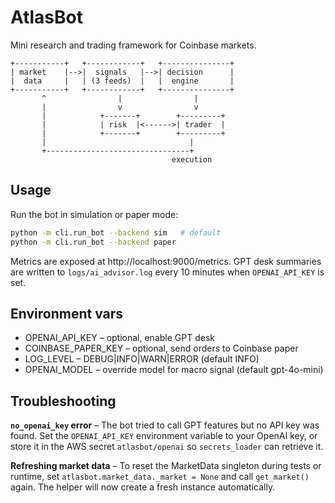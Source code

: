 # AtlasBot

Mini research and trading framework for Coinbase markets.

```
+-----------+   +------------+   +---------------+
| market    |-->|  signals   |-->| decision      |
|  data     |   | (3 feeds)  |   |  engine       |
+-----------+   +------------+   +---------------+
       ^                |                |
       |                v                v
       |            +-------+        +---------+
       |            | risk  |<------>| trader  |
       |            +-------+        +---------+
       |                                |
       +--------------------------------+
                                    execution
```

## Usage

Run the bot in simulation or paper mode:

```bash
python -m cli.run_bot --backend sim   # default
python -m cli.run_bot --backend paper
```

Metrics are exposed at http://localhost:9000/metrics. GPT desk summaries are
written to `logs/ai_advisor.log` every 10 minutes when `OPENAI_API_KEY` is set.

## Environment vars

* OPENAI_API_KEY      – optional, enable GPT desk
* COINBASE_PAPER_KEY  – optional, send orders to Coinbase paper
* LOG_LEVEL           – DEBUG|INFO|WARN|ERROR (default INFO)
* OPENAI_MODEL        – override model for macro signal (default gpt-4o-mini)

## Troubleshooting

**`no_openai_key` error** – The bot tried to call GPT features but no API key
was found. Set the `OPENAI_API_KEY` environment variable to your OpenAI key, or
store it in the AWS secret `atlasbot/openai` so `secrets_loader` can retrieve
it.

**Refreshing market data** – To reset the MarketData singleton during tests or
runtime, set `atlasbot.market_data._market = None` and call `get_market()`
again. The helper will now create a fresh instance automatically.

